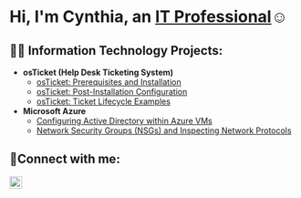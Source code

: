 <h1>Hi, I'm Cynthia, an <a href="https://linkedin.com/in/CynthiaBrady">IT Professional</a>☺</h1>

<h2>👨‍💻 Information Technology Projects:</h2>

- <b>osTicket (Help Desk Ticketing System)</b>
  - [osTicket: Prerequisites and Installation](https://github.com/CynthiaBrady/osticket-prereqs)
  - [osTicket: Post-Installation Configuration](https://github.com/CynthiaBrady/post-install-config)
  - [osTicket: Ticket Lifecycle Examples](https://github.com/CynthiaBrady/ticket-lifecycle)
- <b>Microsoft Azure</b>
  - [Configuring Active Directory within Azure VMs](https://github.com/CynthiaBrady/configure-ad)
  - [Network Security Groups (NSGs) and Inspecting Network Protocols](https://github.com/CynthiaBrady/azure-network-protocols)

<h2>🤳Connect with me:</h2>

[<img align="left" alt="Josh | LinkedIn" width="22px" src="https://cdn.jsdelivr.net/npm/simple-icons@v3/icons/linkedin.svg" />][linkedin]




[linkedin]: https://linkedin.com/in/CynthiaBrady



